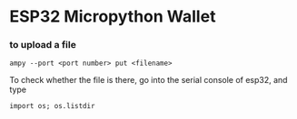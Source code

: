 # ESP32 Micropython Wallet

### to upload a file

```
ampy --port <port number> put <filename>
```

To check whether the file is there, go into the serial console of esp32, and type
```
import os; os.listdir
```
